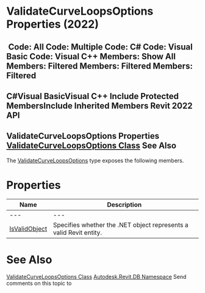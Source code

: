 # ValidateCurveLoopsOptions Properties (2022)

﻿
 Code: All Code: Multiple Code: C# Code: Visual Basic Code: Visual C++  Members: Show All Members: Filtered Members: Filtered Members: Filtered   
---  
C#Visual BasicVisual C++
Include Protected MembersInclude Inherited Members
Revit 2022 API  
---  
ValidateCurveLoopsOptions Properties  
[ValidateCurveLoopsOptions Class](9a7cd776-fbdb-4df7-d06e-642bfbe1445d.md "ValidateCurveLoopsOptions Class") See Also  
---  
The [ValidateCurveLoopsOptions](9a7cd776-fbdb-4df7-d06e-642bfbe1445d.md "ValidateCurveLoopsOptions Class") type exposes the following members.
# Properties
| Name | Description |
| --- | --- |
| --- | --- | --- |
| [IsValidObject](eb9dec30-96da-37c4-a24f-38f96832f52f.md "IsValidObject Property") | Specifies whether the .NET object represents a valid Revit entity. |

# See Also
[ValidateCurveLoopsOptions Class](9a7cd776-fbdb-4df7-d06e-642bfbe1445d.md "ValidateCurveLoopsOptions Class")
[Autodesk.Revit.DB Namespace](87546ba7-461b-c646-cbb1-2cb8f5bff8b2.md "Autodesk.Revit.DB Namespace")
Send comments on this topic to 